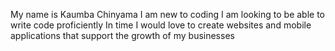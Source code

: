 My name is Kaumba Chinyama
I am new to coding 
I am looking to be able to write code proficiently
In time I would love to create websites and mobile applications that support the growth of my businesses
